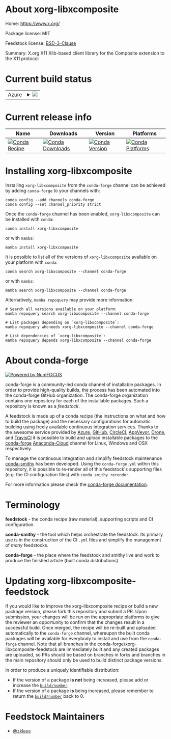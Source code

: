 About xorg-libxcomposite
========================

Home: https://www.x.org/

Package license: MIT

Feedstock license: [BSD-3-Clause](https://github.com/conda-forge/xorg-libxcomposite-feedstock/blob/main/LICENSE.txt)

Summary: X.org X11 Xlib-based client library for the Composite extension to the X11 protocol

Current build status
====================


<table>
    
  <tr>
    <td>Azure</td>
    <td>
      <details>
        <summary>
          <a href="https://dev.azure.com/conda-forge/feedstock-builds/_build/latest?definitionId=9475&branchName=main">
            <img src="https://dev.azure.com/conda-forge/feedstock-builds/_apis/build/status/xorg-libxcomposite-feedstock?branchName=main">
          </a>
        </summary>
        <table>
          <thead><tr><th>Variant</th><th>Status</th></tr></thead>
          <tbody><tr>
              <td>linux_64</td>
              <td>
                <a href="https://dev.azure.com/conda-forge/feedstock-builds/_build/latest?definitionId=9475&branchName=main">
                  <img src="https://dev.azure.com/conda-forge/feedstock-builds/_apis/build/status/xorg-libxcomposite-feedstock?branchName=main&jobName=linux&configuration=linux%20linux_64_" alt="variant">
                </a>
              </td>
            </tr><tr>
              <td>linux_aarch64</td>
              <td>
                <a href="https://dev.azure.com/conda-forge/feedstock-builds/_build/latest?definitionId=9475&branchName=main">
                  <img src="https://dev.azure.com/conda-forge/feedstock-builds/_apis/build/status/xorg-libxcomposite-feedstock?branchName=main&jobName=linux&configuration=linux%20linux_aarch64_" alt="variant">
                </a>
              </td>
            </tr><tr>
              <td>linux_ppc64le</td>
              <td>
                <a href="https://dev.azure.com/conda-forge/feedstock-builds/_build/latest?definitionId=9475&branchName=main">
                  <img src="https://dev.azure.com/conda-forge/feedstock-builds/_apis/build/status/xorg-libxcomposite-feedstock?branchName=main&jobName=linux&configuration=linux%20linux_ppc64le_" alt="variant">
                </a>
              </td>
            </tr><tr>
              <td>osx_64</td>
              <td>
                <a href="https://dev.azure.com/conda-forge/feedstock-builds/_build/latest?definitionId=9475&branchName=main">
                  <img src="https://dev.azure.com/conda-forge/feedstock-builds/_apis/build/status/xorg-libxcomposite-feedstock?branchName=main&jobName=osx&configuration=osx%20osx_64_" alt="variant">
                </a>
              </td>
            </tr><tr>
              <td>osx_arm64</td>
              <td>
                <a href="https://dev.azure.com/conda-forge/feedstock-builds/_build/latest?definitionId=9475&branchName=main">
                  <img src="https://dev.azure.com/conda-forge/feedstock-builds/_apis/build/status/xorg-libxcomposite-feedstock?branchName=main&jobName=osx&configuration=osx%20osx_arm64_" alt="variant">
                </a>
              </td>
            </tr><tr>
              <td>win_64</td>
              <td>
                <a href="https://dev.azure.com/conda-forge/feedstock-builds/_build/latest?definitionId=9475&branchName=main">
                  <img src="https://dev.azure.com/conda-forge/feedstock-builds/_apis/build/status/xorg-libxcomposite-feedstock?branchName=main&jobName=win&configuration=win%20win_64_" alt="variant">
                </a>
              </td>
            </tr>
          </tbody>
        </table>
      </details>
    </td>
  </tr>
</table>

Current release info
====================

| Name | Downloads | Version | Platforms |
| --- | --- | --- | --- |
| [![Conda Recipe](https://img.shields.io/badge/recipe-xorg--libxcomposite-green.svg)](https://anaconda.org/conda-forge/xorg-libxcomposite) | [![Conda Downloads](https://img.shields.io/conda/dn/conda-forge/xorg-libxcomposite.svg)](https://anaconda.org/conda-forge/xorg-libxcomposite) | [![Conda Version](https://img.shields.io/conda/vn/conda-forge/xorg-libxcomposite.svg)](https://anaconda.org/conda-forge/xorg-libxcomposite) | [![Conda Platforms](https://img.shields.io/conda/pn/conda-forge/xorg-libxcomposite.svg)](https://anaconda.org/conda-forge/xorg-libxcomposite) |

Installing xorg-libxcomposite
=============================

Installing `xorg-libxcomposite` from the `conda-forge` channel can be achieved by adding `conda-forge` to your channels with:

```
conda config --add channels conda-forge
conda config --set channel_priority strict
```

Once the `conda-forge` channel has been enabled, `xorg-libxcomposite` can be installed with `conda`:

```
conda install xorg-libxcomposite
```

or with `mamba`:

```
mamba install xorg-libxcomposite
```

It is possible to list all of the versions of `xorg-libxcomposite` available on your platform with `conda`:

```
conda search xorg-libxcomposite --channel conda-forge
```

or with `mamba`:

```
mamba search xorg-libxcomposite --channel conda-forge
```

Alternatively, `mamba repoquery` may provide more information:

```
# Search all versions available on your platform:
mamba repoquery search xorg-libxcomposite --channel conda-forge

# List packages depending on `xorg-libxcomposite`:
mamba repoquery whoneeds xorg-libxcomposite --channel conda-forge

# List dependencies of `xorg-libxcomposite`:
mamba repoquery depends xorg-libxcomposite --channel conda-forge
```


About conda-forge
=================

[![Powered by
NumFOCUS](https://img.shields.io/badge/powered%20by-NumFOCUS-orange.svg?style=flat&colorA=E1523D&colorB=007D8A)](https://numfocus.org)

conda-forge is a community-led conda channel of installable packages.
In order to provide high-quality builds, the process has been automated into the
conda-forge GitHub organization. The conda-forge organization contains one repository
for each of the installable packages. Such a repository is known as a *feedstock*.

A feedstock is made up of a conda recipe (the instructions on what and how to build
the package) and the necessary configurations for automatic building using freely
available continuous integration services. Thanks to the awesome service provided by
[Azure](https://azure.microsoft.com/en-us/services/devops/), [GitHub](https://github.com/),
[CircleCI](https://circleci.com/), [AppVeyor](https://www.appveyor.com/),
[Drone](https://cloud.drone.io/welcome), and [TravisCI](https://travis-ci.com/)
it is possible to build and upload installable packages to the
[conda-forge](https://anaconda.org/conda-forge) [Anaconda-Cloud](https://anaconda.org/)
channel for Linux, Windows and OSX respectively.

To manage the continuous integration and simplify feedstock maintenance
[conda-smithy](https://github.com/conda-forge/conda-smithy) has been developed.
Using the ``conda-forge.yml`` within this repository, it is possible to re-render all of
this feedstock's supporting files (e.g. the CI configuration files) with ``conda smithy rerender``.

For more information please check the [conda-forge documentation](https://conda-forge.org/docs/).

Terminology
===========

**feedstock** - the conda recipe (raw material), supporting scripts and CI configuration.

**conda-smithy** - the tool which helps orchestrate the feedstock.
                   Its primary use is in the construction of the CI ``.yml`` files
                   and simplify the management of *many* feedstocks.

**conda-forge** - the place where the feedstock and smithy live and work to
                  produce the finished article (built conda distributions)


Updating xorg-libxcomposite-feedstock
=====================================

If you would like to improve the xorg-libxcomposite recipe or build a new
package version, please fork this repository and submit a PR. Upon submission,
your changes will be run on the appropriate platforms to give the reviewer an
opportunity to confirm that the changes result in a successful build. Once
merged, the recipe will be re-built and uploaded automatically to the
`conda-forge` channel, whereupon the built conda packages will be available for
everybody to install and use from the `conda-forge` channel.
Note that all branches in the conda-forge/xorg-libxcomposite-feedstock are
immediately built and any created packages are uploaded, so PRs should be based
on branches in forks and branches in the main repository should only be used to
build distinct package versions.

In order to produce a uniquely identifiable distribution:
 * If the version of a package **is not** being increased, please add or increase
   the [``build/number``](https://docs.conda.io/projects/conda-build/en/latest/resources/define-metadata.html#build-number-and-string).
 * If the version of a package **is** being increased, please remember to return
   the [``build/number``](https://docs.conda.io/projects/conda-build/en/latest/resources/define-metadata.html#build-number-and-string)
   back to 0.

Feedstock Maintainers
=====================

* [@zklaus](https://github.com/zklaus/)

